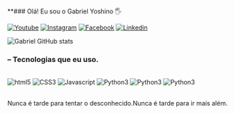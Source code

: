 **### Olá! Eu sou o Gabriel Yoshino 🖐

[![Youtube](https://img.shields.io/badge/YouTube-FF0000?style=for-the-badge&logo=youtube&logoColor=white)](https://www.youtube.com/channel/UCfHlsbPcM_9bDVDwLEkyKbA)
[![Instagram](https://img.shields.io/badge/Instagram-E4405F?style=for-the-badge&logo=instagram&logoColor=white)](https://www.instagram.com/programador__jr/)
[![Facebook](https://img.shields.io/badge/Facebook-1877F2?style=for-the-badge&logo=facebook&logoColor=white)](https://www.facebook.com/gabriel.yoshino.5/)
[![Linkedin](https://img.shields.io/badge/LinkedIn-0077B5?style=for-the-badge&logo=linkedin&logoColor=white)](https://www.linkedin.com/in/gabriel-yoshino-bb1960217/)

![Gabriel GitHub stats](https://github-readme-stats.vercel.app/api?username=Gabrielhyds&show_icons=true&theme=dark)

### – Tecnologias que eu uso.

<div style="display:inline_block"><br/>
    <img style="center" src="https://img.shields.io/badge/HTML5-E34F26?style=for-the-badge&logo=html5&logoColor=white" alt="html5">
    <img style="center" src="https://img.shields.io/badge/CSS3-1572B6?style=for-the-badge&logo=css3&logoColor=white" alt="CSS3">
    <img style="center" src="https://img.shields.io/badge/JavaScript-F7DF1E?style=for-the-badge&logo=javascript&logoColor=black" alt="Javascript">
     <img style="center" src="https://img.shields.io/badge/Python-14354C?style=for-the-badge&logo=python&logoColor=white" alt="Python3">
     <img style="center" src="https://img.shields.io/badge/C-00599C?style=for-the-badge&logo=c&logoColor=white" alt="Python3">
      <img style="center" src="https://img.shields.io/badge/Dart-0175C2?style=for-the-badge&logo=dart&logoColor=white" alt="Python3">
</div><br/>

Nunca é tarde para tentar o desconhecido.Nunca é tarde para ir mais além.
